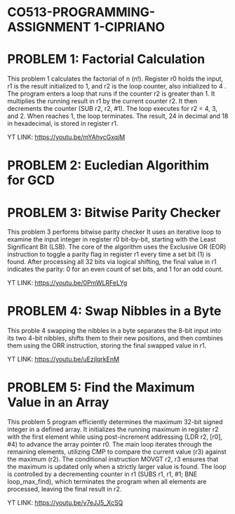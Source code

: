 # CO513-PROGRAMMING-ASSIGNMENT 1-CIPRIANO

# PROBLEM 1: Factorial Calculation

This problem 1 calculates the factorial of n (n!).
Register r0 holds the input, r1 is the result initialized to 1, and r2 is the loop counter, also initialized to 4 .
The program enters a loop that runs if the counter r2 is greater than 1.
It multiplies the running result in r1 by the current counter r2.
It then decrements the counter (SUB r2, r2, #1).
The loop executes for r2 = 4, 3, and 2. When reaches 1, the loop terminates. The result, 24 in decimal and 18 in hexadecimal, is stored in register r1.

YT LINK: https://youtu.be/mYAhycGxqjM

# PROBLEM 2: Eucledian Algorithim for GCD

# PROBLEM 3: Bitwise Parity Checker

This problem 3 performs bitwise parity checker
It uses an iterative loop to examine the input integer in register r0 bit-by-bit, starting with the Least Significant Bit (LSB). The core of the algorithm uses the Exclusive OR (EOR) instruction to toggle a parity flag in register r1 every time a set bit (1) is found. After processing all 32 bits via logical shifting, the final value in r1 indicates the parity: 0 for an even count of set bits, and 1 for an odd count.

YT LINK: https://youtu.be/0PmWLRFeLYg

# PROBLEM 4: Swap Nibbles in a Byte

This proble 4 swapping the nibbles in a byte 
separates the 8-bit input into its two 4-bit nibbles, shifts them to their new positions, and then combines them using the ORR instruction, storing the final swapped value in r1.

YT LINK: https://youtu.be/uEzjlqrkEnM

# PROBLEM 5: Find the Maximum Value in an Array

This problem 5 program efficiently determines the maximum 32-bit signed integer in a defined array. It initializes the running maximum in register r2 with the first element while using post-increment addressing (LDR r2, [r0], #4) to advance the array pointer r0. The main loop iterates through the remaining elements, utilizing CMP to compare the current value (r3) against the maximum (r2). The conditional instruction MOVGT r2, r3 ensures that the maximum is updated only when a strictly larger value is found. The loop is controlled by a decrementing counter in r1 (SUBS r1, r1, #1; BNE loop_max_find), which terminates the program when all elements are processed, leaving the final result in r2.

YT LINK: https://youtu.be/y7eJJ5_XcSQ
